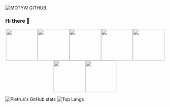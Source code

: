![MOTYW GITHUB](https://user-images.githubusercontent.com/65807969/119228702-89c41080-bb14-11eb-853c-e9073ff0714f.PNG)

### Hi there 👋
<p align="center">
<img src=https://user-images.githubusercontent.com/65807969/119229854-102f2100-bb1a-11eb-97e3-fddca255563c.png width=100 align=center/><img src=https://user-images.githubusercontent.com/65807969/119229863-191ff280-bb1a-11eb-8032-7271b1cd290f.png width=100 align=center/><img src=https://user-images.githubusercontent.com/65807969/119229873-21782d80-bb1a-11eb-944a-2833b3b025f8.png width=100 align=center/><img src=https://user-images.githubusercontent.com/65807969/119229879-2806a500-bb1a-11eb-99e8-4078d8ef0db9.jpg width=100 align=center/><img src=https://user-images.githubusercontent.com/65807969/119229882-2ccb5900-bb1a-11eb-92d3-b26ea7ded209.png width=100 align=center/><img src=https://user-images.githubusercontent.com/65807969/119229884-305ee000-bb1a-11eb-8586-4133c5715927.png width=100 align=center/><img src=https://user-images.githubusercontent.com/65807969/119229886-3228a380-bb1a-11eb-8483-33bf428f5970.png width=100 align=center/> 
</p>




![Pietrus's GitHub stats](https://github-readme-stats.vercel.app/api?username=Pietrus914&theme=defoult_icons=true)
![Top Langs](https://github-readme-stats.vercel.app/api/top-langs/?username=Pietrus914)
<!--
**Pietrus914/Pietrus914** is a ✨ _special_ ✨ repository because its `README.md` (this file) appears on your GitHub profile.

Here are some ideas to get you started:

- 🔭 I’m currently working on ...
- 🌱 I’m currently learning ...
- 👯 I’m looking to collaborate on ...
- 🤔 I’m looking for help with ...
- 💬 Ask me about ...
- 📫 How to reach me: ...
- 😄 Pronouns: ...
- ⚡ Fun fact: ...
-->
